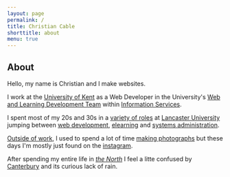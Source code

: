 ```yaml
---
layout: page
permalink: /
title: Christian Cable
shorttitle: about
menu: true
---
```

## About

Hello, my name is Christian and I make websites.

I work at the [University of Kent][kent-univeristy] as a Web Developer in the University's [Web and Learning Development Team][web-team] within [Information Services][is].

I spent most of my 20s and 30s in a [variety of roles][linked-in] at [Lancaster University][lancaster-university] jumping between [web development][iss], [elearning][careers] and [systems administration][maths]. 

[Outside of work](play), I used to spend a lot of time [making photographs][flickr] but these days I'm mostly just found on the [instagram][instagram]. 

After spending my entire life in [_the North_](https://youtu.be/20XLWEjN9eI) I feel a litte confused by [Canterbury](http://www.canterbury.co.uk/) and its curious lack of rain. 


[kent-univeristy]: https://www.kent.ac.uk/
[is]:https://www.kent.ac.uk/is/
[web-team]:https://blogs.kent.ac.uk/webdev/
[linked-in]: http://uk.linkedin.com/in/christiancable/
[lancaster-university]: http://www.lancaster.ac.uk
[iss]: http://www.lancaster.ac.uk/iss/about-us/
[maths]: http://www.lancaster.ac.uk/maths/about-us/history/
[careers]: http://careers.lancs.ac.uk
[flickr]: http://www.flickr.com/photos/nexus_icon
[instagram]:https://instagram.com/christiancable/
